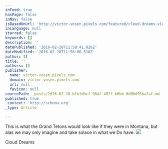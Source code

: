 ```yaml
---
inFeed: true
hasPage: false
inNav: false
isBasedOnUrl: 'http://victor-vosen.pixels.com/featured/cloud-dreams-victor-vosen.html'
inLanguage: null
starred: false
keywords: []
description: ''
datePublished: '2016-02-20T11:58:41.826Z'
dateModified: '2016-02-20T11:58:06.510Z'
author: []
title: ''
authors: []
publisher:
  name: victor-vosen.pixels.com
  domain: victor-vosen.pixels.com
  url: null
  favicon: null
sourcePath: _posts/2016-02-20-b1bfdbcf-984f-452f-b6bb-0d00d95ba2af.md
published: true
_context: 'http://schema.org'
_type: Article

---
```

This is what the Grand Tetons would look like if they were in Montana, but alas we may only imagine and take solace in what we Do have.
![](http://images.fineartamerica.com/images/artworkimages/mediumlarge/1/cloud-dreams-victor-vosen.jpg)

Cloud Dreams